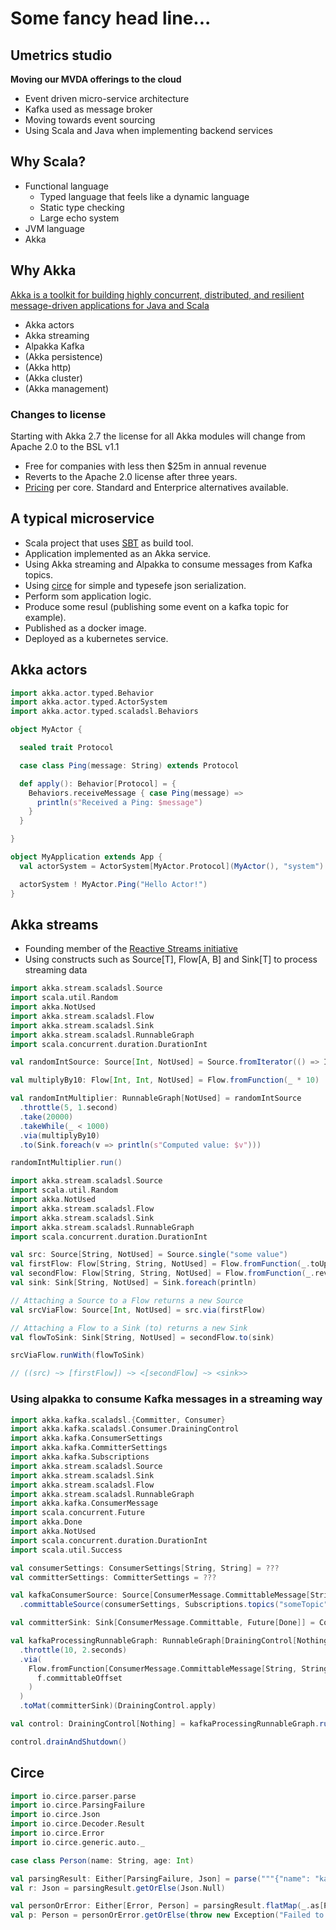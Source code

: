 # Some fancy head line...

## Umetrics studio

**Moving our MVDA offerings to the cloud**

- Event driven micro-service architecture
- Kafka used as message broker
- Moving towards event sourcing
- Using Scala and Java when implementing backend services

## Why Scala?

- Functional language
    - Typed language that feels like a dynamic language
    - Static type checking
    - Large echo system
- JVM language
- Akka

## Why Akka

[Akka is a toolkit for building highly concurrent, distributed, and resilient message-driven applications for Java and Scala](http://akka.io)

- Akka actors
- Akka streaming
- Alpakka Kafka
- (Akka persistence)
- (Akka http)
- (Akka cluster)
- (Akka management)

### Changes to license

Starting with Akka 2.7 the license for all Akka modules will change from Apache 2.0 to the BSL v1.1

- Free for companies with less then $25m in annual revenue
- Reverts to the Apache 2.0 license after three years.
- [Pricing](https://www.lightbend.com/akka#pricing) per core. Standard and Enterprice alternatives available.

## A typical microservice

- Scala project that uses [SBT](https://www.scala-sbt.org/) as build tool.
- Application implemented as an Akka service.
- Using Akka streaming and Alpakka to consume messages from Kafka topics.
- Using [circe](https://circe.github.io/circe/) for simple and typesefe json serialization.
- Perform som application logic.
- Produce some resul (publishing some event on a kafka topic for example).
- Published as a docker image.
- Deployed as a kubernetes service.

## Akka actors

```scala
import akka.actor.typed.Behavior
import akka.actor.typed.ActorSystem
import akka.actor.typed.scaladsl.Behaviors

object MyActor {

  sealed trait Protocol

  case class Ping(message: String) extends Protocol

  def apply(): Behavior[Protocol] = {
    Behaviors.receiveMessage { case Ping(message) =>
      println(s"Received a Ping: $message")
    }
  }

}

object MyApplication extends App {
  val actorSystem = ActorSystem[MyActor.Protocol](MyActor(), "system") // value with inferred type

  actorSystem ! MyActor.Ping("Hello Actor!")
}

```

## Akka streams

- Founding member of the [Reactive Streams initiative](https://www.reactive-streams.org/)
- Using constructs such as Source[T], Flow[A, B] and Sink[T] to process streaming data

```scala
import akka.stream.scaladsl.Source
import scala.util.Random
import akka.NotUsed
import akka.stream.scaladsl.Flow
import akka.stream.scaladsl.Sink
import akka.stream.scaladsl.RunnableGraph
import scala.concurrent.duration.DurationInt

val randomIntSource: Source[Int, NotUsed] = Source.fromIterator(() => Iterator.continually(new Random().nextInt()))

val multiplyBy10: Flow[Int, Int, NotUsed] = Flow.fromFunction(_ * 10)

val randomIntMultiplier: RunnableGraph[NotUsed] = randomIntSource
  .throttle(5, 1.second)
  .take(20000)
  .takeWhile(_ < 1000)
  .via(multiplyBy10)
  .to(Sink.foreach(v => println(s"Computed value: $v")))

randomIntMultiplier.run()
```

```scala
import akka.stream.scaladsl.Source
import scala.util.Random
import akka.NotUsed
import akka.stream.scaladsl.Flow
import akka.stream.scaladsl.Sink
import akka.stream.scaladsl.RunnableGraph
import scala.concurrent.duration.DurationInt

val src: Source[String, NotUsed] = Source.single("some value")
val firstFlow: Flow[String, String, NotUsed] = Flow.fromFunction(_.toUpperCase)
val secondFlow: Flow[String, String, NotUsed] = Flow.fromFunction(_.reverse)
val sink: Sink[String, NotUsed] = Sink.foreach(println)

// Attaching a Source to a Flow returns a new Source
val srcViaFlow: Source[Int, NotUsed] = src.via(firstFlow)

// Attaching a Flow to a Sink (to) returns a new Sink
val flowToSink: Sink[String, NotUsed] = secondFlow.to(sink)

srcViaFlow.runWith(flowToSink)

// ((src) ~> [firstFlow]) ~> <[secondFlow] ~> <sink>>

```

### Using alpakka to consume Kafka messages in a streaming way

```scala
import akka.kafka.scaladsl.{Committer, Consumer}
import akka.kafka.scaladsl.Consumer.DrainingControl
import akka.kafka.ConsumerSettings
import akka.kafka.CommitterSettings
import akka.kafka.Subscriptions
import akka.stream.scaladsl.Source
import akka.stream.scaladsl.Sink
import akka.stream.scaladsl.Flow
import akka.stream.scaladsl.RunnableGraph
import akka.kafka.ConsumerMessage
import scala.concurrent.Future
import akka.Done
import akka.NotUsed
import scala.concurrent.duration.DurationInt
import scala.util.Success

val consumerSettings: ConsumerSettings[String, String] = ???
val committerSettings: CommitterSettings = ???

val kafkaConsumerSource: Source[ConsumerMessage.CommittableMessage[String, String], Consumer.Control] = Consumer
  .committableSource(consumerSettings, Subscriptions.topics("someTopic"))

val committerSink: Sink[ConsumerMessage.Committable, Future[Done]] = Committer.sink(committerSettings)

val kafkaProcessingRunnableGraph: RunnableGraph[DrainingControl[Nothing]] = kafkaConsumerSource
  .throttle(10, 2.seconds)
  .via(
    Flow.fromFunction[ConsumerMessage.CommittableMessage[String, String], ConsumerMessage.Committable](f =>
      f.committableOffset
    )
  )
  .toMat(committerSink)(DrainingControl.apply)

val control: DrainingControl[Nothing] = kafkaProcessingRunnableGraph.run()

control.drainAndShutdown()

```

## Circe

```scala
import io.circe.parser.parse
import io.circe.ParsingFailure
import io.circe.Json
import io.circe.Decoder.Result
import io.circe.Error
import io.circe.generic.auto._

case class Person(name: String, age: Int)

val parsingResult: Either[ParsingFailure, Json] = parse("""{"name": "kalle", "age": 40}""")
val r: Json = parsingResult.getOrElse(Json.Null)

val personOrError: Either[Error, Person] = parsingResult.flatMap(_.as[Person])
val p: Person = personOrError.getOrElse(throw new Exception("Failed to parse json"))
```
